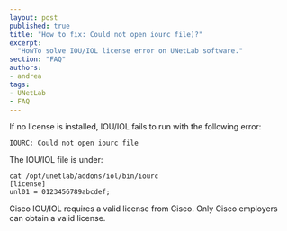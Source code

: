 ```yaml
---
layout: post
published: true
title: "How to fix: Could not open iourc file)?"
excerpt:
  "HowTo solve IOU/IOL license error on UNetLab software."
section: "FAQ"
authors:
- andrea
tags:
- UNetLab
- FAQ
---
```

If no license is installed, IOU/IOL fails to run with the following error:

~~~
IOURC: Could not open iourc file
~~~

The IOU/IOL file is under:

~~~
cat /opt/unetlab/addons/iol/bin/iourc
[license]
unl01 = 0123456789abcdef;
~~~

Cisco IOU/IOL requires a valid license from Cisco. Only Cisco employers can obtain a valid license.
